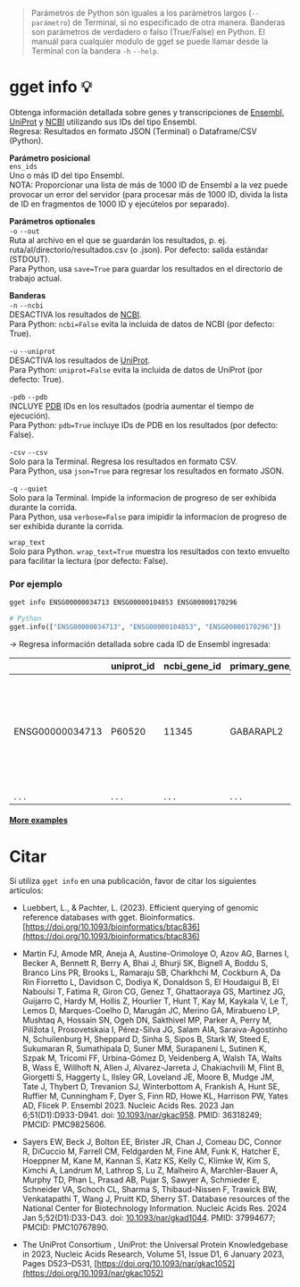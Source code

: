 > Parámetros de Python són iguales a los parámetros largos (`--parámetro`) de Terminal, si no especificado de otra manera. Banderas son parámetros de verdadero o falso (True/False) en Python. El manuál para cualquier modulo de gget se puede llamar desde la Terminal con la bandera `-h` `--help`.  
# gget info 💡
Obtenga información detallada sobre genes y transcripciones de [Ensembl](https://www.ensembl.org/), [UniProt](https://www.uniprot.org/) y [NCBI](https://www.ncbi.nlm.nih.gov/) utilizando sus IDs del tipo Ensembl.  
Regresa: Resultados en formato JSON (Terminal) o Dataframe/CSV (Python).  

**Parámetro posicional**  
`ens_ids`   
Uno o más ID del tipo Ensembl.  
NOTA: Proporcionar una lista de más de 1000 ID de Ensembl a la vez puede provocar un error del servidor (para procesar más de 1000 ID, divida la lista de ID en fragmentos de 1000 ID y ejecútelos por separado). 

**Parámetros optionales**  
`-o` `--out`   
Ruta al archivo en el que se guardarán los resultados, p. ej. ruta/al/directorio/resultados.csv (o .json). Por defecto: salida estándar (STDOUT).  
Para Python, usa `save=True` para guardar los resultados en el directorio de trabajo actual.  

**Banderas**  
`-n` `--ncbi`  
DESACTIVA los resultados de [NCBI](https://www.ncbi.nlm.nih.gov/).  
Para Python: `ncbi=False` evita la incluida de datos de NCBI (por defecto: True).    

`-u` `--uniprot`  
DESACTIVA los resultados de [UniProt](https://www.uniprot.org/).  
Para Python: `uniprot=False` evita la incluida de datos de UniProt (por defecto: True).   

`-pdb` `--pdb`  
INCLUYE [PDB](https://www.ebi.ac.uk/pdbe/) IDs en los resultados (podría aumentar el tiempo de ejecución).  
Para Python: `pdb=True` incluye IDs de PDB en los resultados (por defecto: False). 

`-csv` `--csv`  
Solo para la Terminal. Regresa los resultados en formato CSV.    
Para Python, usa `json=True` para regresar los resultados en formato JSON.  

`-q` `--quiet`   
Solo para la Terminal. Impide la informacion de progreso de ser exhibida durante la corrida.  
Para Python, usa `verbose=False` para imipidir la informacion de progreso de ser exhibida durante la corrida.  

`wrap_text`  
Solo para Python. `wrap_text=True` muestra los resultados con texto envuelto para facilitar la lectura (por defecto: False).  


### Por ejemplo
```bash
gget info ENSG00000034713 ENSG00000104853 ENSG00000170296
```
```python
# Python
gget.info(["ENSG00000034713", "ENSG00000104853", "ENSG00000170296"])
```
&rarr; Regresa información detallada sobre cada ID de Ensembl ingresada:

|      | uniprot_id     | ncbi_gene_id     | primary_gene_name | synonyms | protein_names | ensembl_description | uniprot_description | ncbi_description | biotype | canonical_transcript | ... |
| -------------- |-------------------------| ------------------------| -------------- | ----------|-----|----|----|----|----|----|----|
| ENSG00000034713| P60520 | 11345 | GABARAPL2 | [ATG8, ATG8C, FLC3A, GABARAPL2, GATE-16, GATE16, GEF-2, GEF2] | Gamma-aminobutyric acid receptor-associated protein like 2 (GABA(A) receptor-associated protein-like 2)... | GABA type A receptor associated protein like 2 [Source:HGNC Symbol;Acc:HGNC:13291] | FUNCTION: Ubiquitin-like modifier involved in intra- Golgi traffic (By similarity). Modulates intra-Golgi transport through coupling between NSF activity and ... | Enables ubiquitin protein ligase binding activity. Involved in negative regulation of proteasomal protein catabolic process and protein... | protein_coding | ENST00000037243.7 |... |
| . . .            | . . .                     | . . .                     | . . .            | . . .       | . . . | . . . | . . . | . . . | . . . | . . . | ... |
  
#### [More examples](https://github.com/pachterlab/gget_examples)

# Citar    
Si utiliza `gget info` en una publicación, favor de citar los siguientes artículos:

- Luebbert, L., & Pachter, L. (2023). Efficient querying of genomic reference databases with gget. Bioinformatics. [https://doi.org/10.1093/bioinformatics/btac836](https://doi.org/10.1093/bioinformatics/btac836)

- Martin FJ, Amode MR, Aneja A, Austine-Orimoloye O, Azov AG, Barnes I, Becker A, Bennett R, Berry A, Bhai J, Bhurji SK, Bignell A, Boddu S, Branco Lins PR, Brooks L, Ramaraju SB, Charkhchi M, Cockburn A, Da Rin Fiorretto L, Davidson C, Dodiya K, Donaldson S, El Houdaigui B, El Naboulsi T, Fatima R, Giron CG, Genez T, Ghattaoraya GS, Martinez JG, Guijarro C, Hardy M, Hollis Z, Hourlier T, Hunt T, Kay M, Kaykala V, Le T, Lemos D, Marques-Coelho D, Marugán JC, Merino GA, Mirabueno LP, Mushtaq A, Hossain SN, Ogeh DN, Sakthivel MP, Parker A, Perry M, Piližota I, Prosovetskaia I, Pérez-Silva JG, Salam AIA, Saraiva-Agostinho N, Schuilenburg H, Sheppard D, Sinha S, Sipos B, Stark W, Steed E, Sukumaran R, Sumathipala D, Suner MM, Surapaneni L, Sutinen K, Szpak M, Tricomi FF, Urbina-Gómez D, Veidenberg A, Walsh TA, Walts B, Wass E, Willhoft N, Allen J, Alvarez-Jarreta J, Chakiachvili M, Flint B, Giorgetti S, Haggerty L, Ilsley GR, Loveland JE, Moore B, Mudge JM, Tate J, Thybert D, Trevanion SJ, Winterbottom A, Frankish A, Hunt SE, Ruffier M, Cunningham F, Dyer S, Finn RD, Howe KL, Harrison PW, Yates AD, Flicek P. Ensembl 2023. Nucleic Acids Res. 2023 Jan 6;51(D1):D933-D941. doi: [10.1093/nar/gkac958](https://doi.org/10.1093/nar/gkac958). PMID: 36318249; PMCID: PMC9825606.
 
- Sayers EW, Beck J, Bolton EE, Brister JR, Chan J, Comeau DC, Connor R, DiCuccio M, Farrell CM, Feldgarden M, Fine AM, Funk K, Hatcher E, Hoeppner M, Kane M, Kannan S, Katz KS, Kelly C, Klimke W, Kim S, Kimchi A, Landrum M, Lathrop S, Lu Z, Malheiro A, Marchler-Bauer A, Murphy TD, Phan L, Prasad AB, Pujar S, Sawyer A, Schmieder E, Schneider VA, Schoch CL, Sharma S, Thibaud-Nissen F, Trawick BW, Venkatapathi T, Wang J, Pruitt KD, Sherry ST. Database resources of the National Center for Biotechnology Information. Nucleic Acids Res. 2024 Jan 5;52(D1):D33-D43. doi: [10.1093/nar/gkad1044](https://doi.org/10.1093/nar/gkad1044). PMID: 37994677; PMCID: PMC10767890.
 
- The UniProt Consortium , UniProt: the Universal Protein Knowledgebase in 2023, Nucleic Acids Research, Volume 51, Issue D1, 6 January 2023, Pages D523–D531, [https://doi.org/10.1093/nar/gkac1052](https://doi.org/10.1093/nar/gkac1052)
